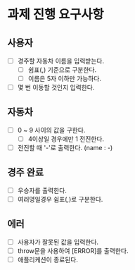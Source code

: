 # 과제 진행 요구사항

## 사용자
- [ ] 경주할 자동차 이름을 입력받는다.
  - [ ] 쉼표(,) 기준으로 구분한다.
  - [ ] 이름은 5자 이하만 가능하다.
- [ ] 몇 번 이동할 것인지 입력한다.

## 자동차
- [ ] 0 ~ 9 사이의 값을 구한다.
  - [ ] 4이상일 경우에만 1 전진한다.
- [ ] 전진할 때 '-'로 출력한다. (name : -)

## 경주 완료
- [ ] 우승자를 출력한다.
- [ ] 여러명일경우 쉼표(,)로 구분한다.

## 에러
- [ ] 사용자가 잘못된 값을 입력한다.
- [ ] throw문을 사용하여 [ERROR]를 출력한다.
 - [ ] 애플리케션이 종료된다.